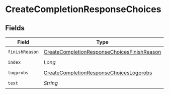 # CreateCompletionResponseChoices


## Fields

| Field                                                                                                             | Type                                                                                                              | Required                                                                                                          | Description                                                                                                       |
| ----------------------------------------------------------------------------------------------------------------- | ----------------------------------------------------------------------------------------------------------------- | ----------------------------------------------------------------------------------------------------------------- | ----------------------------------------------------------------------------------------------------------------- |
| `finishReason`                                                                                                    | [CreateCompletionResponseChoicesFinishReason](../../models/shared/CreateCompletionResponseChoicesFinishReason.md) | :heavy_check_mark:                                                                                                | N/A                                                                                                               |
| `index`                                                                                                           | *Long*                                                                                                            | :heavy_check_mark:                                                                                                | N/A                                                                                                               |
| `logprobs`                                                                                                        | [CreateCompletionResponseChoicesLogprobs](../../models/shared/CreateCompletionResponseChoicesLogprobs.md)         | :heavy_check_mark:                                                                                                | N/A                                                                                                               |
| `text`                                                                                                            | *String*                                                                                                          | :heavy_check_mark:                                                                                                | N/A                                                                                                               |
